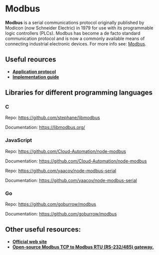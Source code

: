 # Modbus

**Modbus** is a serial communications protocol originally published by Modicon (now Schneider Electric) in 1979 
for use with its programmable logic controllers (PLCs). Modbus has become a de facto standard communication protocol
and is now a commonly available means of connecting industrial electronic devices. For more info see: [Modbus](https://en.wikipedia.org/wiki/Modbus).

## Useful reources

- **[Application protocol](/resources/modbus/modbus_application_protocol.pdf)**
- **[Implementation guide](/resources/modbus/modbus_implementation_guide.pdf)**

## Libraries for different programming languages

### C

Repo: https://github.com/stephane/libmodbus

Documentation: https://libmodbus.org/

### JavaScript 

Repo: https://github.com/Cloud-Automation/node-modbus

Documentation: https://github.com/Cloud-Automation/node-modbus

Repo: https://github.com/yaacov/node-modbus-serial

Documentation: https://github.com/yaacov/node-modbus-serial 
 
### Go

Repo: https://github.com/goburrow/modbus

Documentation: https://github.com/goburrow/modbus

## Other useful resources:

- **[Official web site](http://www.modbus.org/)**
- **[Open-source Modbus TCP to Modbus RTU (RS-232/485) gateway.](https://github.com/3cky/mbusd)**
